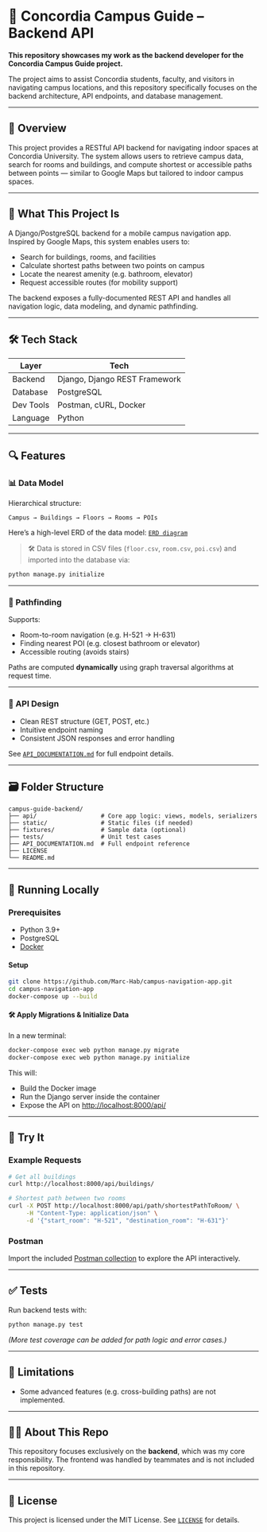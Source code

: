 # 🧭 Concordia Campus Guide – Backend API

**This repository showcases my work as the backend developer for the Concordia Campus Guide project.**

The project aims to assist Concordia students, faculty, and visitors in navigating campus locations, and this repository specifically focuses on the backend architecture, API endpoints, and database management.

---

## 📌 Overview

This project provides a RESTful API backend for navigating indoor spaces at Concordia University. The system allows users to retrieve campus data, search for rooms and buildings, and compute shortest or accessible paths between points — similar to Google Maps but tailored to indoor campus spaces.

---

## 🔧 What This Project Is

A Django/PostgreSQL backend for a mobile campus navigation app. Inspired by Google Maps, this system enables users to:

* Search for buildings, rooms, and facilities
* Calculate shortest paths between two points on campus
* Locate the nearest amenity (e.g. bathroom, elevator)
* Request accessible routes (for mobility support)

The backend exposes a fully-documented REST API and handles all navigation logic, data modeling, and dynamic pathfinding.

---

## 🛠️ Tech Stack

| Layer     | Tech                             |
| --------- | -------------------------------- |
| Backend   | Django, Django REST Framework    |
| Database  | PostgreSQL                       |
| Dev Tools | Postman, cURL, Docker            |
| Language  | Python                           |

---

## 🔍 Features

### 📊 Data Model

Hierarchical structure:

```
Campus → Buildings → Floors → Rooms → POIs
```

Here’s a high-level ERD of the data model: [`ERD diagram`](./backend/assets/ERD.png)



> 🛠️ Data is stored in CSV files (`floor.csv`, `room.csv`, `poi.csv`) and imported into the database via:

```bash
python manage.py initialize
```

---

### 🧠 Pathfinding

Supports:

* Room-to-room navigation (e.g. H-521 → H-631)
* Finding nearest POI (e.g. closest bathroom or elevator)
* Accessible routing (avoids stairs)

Paths are computed **dynamically** using graph traversal algorithms at request time.

---

### 🔐 API Design

* Clean REST structure (GET, POST, etc.)
* Intuitive endpoint naming
* Consistent JSON responses and error handling

See [`API_DOCUMENTATION.md`](./api/api-documentation.md) for full endpoint details.

---

## 🗃️ Folder Structure

```
campus-guide-backend/
├── api/                  # Core app logic: views, models, serializers
├── static/               # Static files (if needed)
├── fixtures/             # Sample data (optional)
├── tests/                # Unit test cases
├── API_DOCUMENTATION.md  # Full endpoint reference
├── LICENSE
└── README.md
```
---

## 🚀 Running Locally

### Prerequisites

* Python 3.9+
* PostgreSQL
* [Docker](https://docs.docker.com/get-docker/)

#### **Setup**

```bash
git clone https://github.com/Marc-Hab/campus-navigation-app.git
cd campus-navigation-app
docker-compose up --build
```

#### 🛠️ Apply Migrations & Initialize Data

In a new terminal:

```bash
docker-compose exec web python manage.py migrate
docker-compose exec web python manage.py initialize
```

This will:

* Build the Docker image
* Run the Django server inside the container
* Expose the API on [http://localhost:8000/api/](http://localhost:8000/api/)

---

## 🧪 Try It

### Example Requests

```bash
# Get all buildings
curl http://localhost:8000/api/buildings/

# Shortest path between two rooms
curl -X POST http://localhost:8000/api/path/shortestPathToRoom/ \
     -H "Content-Type: application/json" \
     -d '{"start_room": "H-521", "destination_room": "H-631"}'
```

### Postman

Import the included [Postman collection](./postman_collection.json) to explore the API interactively.

---

## ✅ Tests

Run backend tests with:

```bash
python manage.py test
```

*(More test coverage can be added for path logic and error cases.)*

---

## 📌 Limitations

* Some advanced features (e.g. cross-building paths) are not implemented.

---
## 🙋‍♂️ About This Repo

This repository focuses exclusively on the **backend**, which was my core responsibility. The frontend was handled by teammates and is not included in this repository.

---

## 📃 License

This project is licensed under the MIT License.
See [`LICENSE`](./LICENSE) for details.

